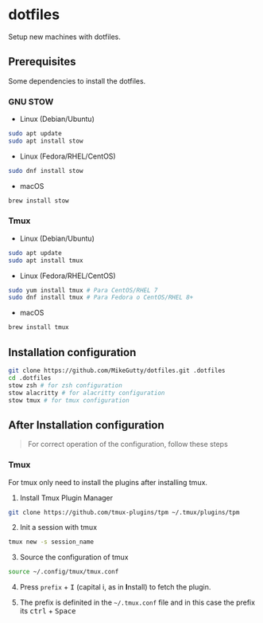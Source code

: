 # dotfiles

Setup new machines with dotfiles.

## Prerequisites

Some dependencies to install the dotfiles.

### GNU STOW

* Linux (Debian/Ubuntu)

```bash
sudo apt update
sudo apt install stow
```

* Linux (Fedora/RHEL/CentOS)

```bash
sudo dnf install stow
```

* macOS

```bash
brew install stow
```

### Tmux

* Linux (Debian/Ubuntu)

```bash
sudo apt update
sudo apt install tmux
```

* Linux (Fedora/RHEL/CentOS)

```bash
sudo yum install tmux # Para CentOS/RHEL 7
sudo dnf install tmux # Para Fedora o CentOS/RHEL 8+
```

* macOS

```bash
brew install tmux
```

## Installation configuration

```bash
git clone https://github.com/MikeGutty/dotfiles.git .dotfiles
cd .dotfiles
stow zsh # for zsh configuration
stow alacritty # for alacritty configuration
stow tmux # for tmux configuration
```

## After Installation configuration

> For correct operation of the configuration, follow these steps

### Tmux

For tmux only need to install the plugins after installing tmux.

1. Install Tmux Plugin Manager

```bash
git clone https://github.com/tmux-plugins/tpm ~/.tmux/plugins/tpm
```

2. Init a session with tmux

```bash
tmux new -s session_name
```

3. Source the configuration of tmux

```bash
source ~/.config/tmux/tmux.conf
```

4. Press `prefix` + <kbd>I</kbd> (capital i, as in **I**nstall) to fetch the plugin.

5. The prefix is definited in the `~/.tmux.conf` file and in this case the prefix its <kbd>ctrl</kbd> + <kbd>Space</kbd>
